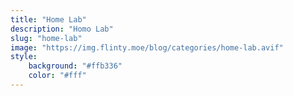 ```yaml
---
title: "Home Lab"
description: "Homo Lab"
slug: "home-lab"
image: "https://img.flinty.moe/blog/categories/home-lab.avif"
style:
    background: "#ffb336"
    color: "#fff"
---
```

